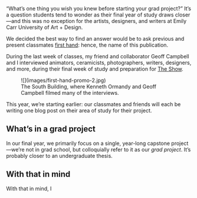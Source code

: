 <q>What’s one thing you wish you knew before starting your grad project?</q> It’s a question students tend to wonder as their final year of study draws closer—and this was no exception for the artists, designers, and writers at Emily Carr University of Art + Design.

We decided the best way to find an answer would be to ask previous and present classmates [first hand](http://askfirsthand.com): hence, the name of this publication.

During the last week of classes, my friend and collaborator Geoff Campbell and I interviewed animators, ceramicists, photographers, writers, designers, and more, during their final week of study and preparation for [The Show](http://theshow.ecuad.ca/2014/home).

<figure class="figure--aside figure--border">
  ![](images/first-hand-promo-2.jpg)
  <figcaption>The South Building, where Kenneth Ormandy and Geoff Campbell filmed many of the interviews.</figcaption>
</figure>

This year, we’re starting earlier: our classmates and friends will each be writing one blog post on their area of study for their project.

## What’s in a grad project

In our final year, we primarily focus on a single, year-long capstone project—we’re not in grad school, but colloquially refer to it as our _grad project_. It’s probably closer to an undergraduate thesis.

## With that in mind

With that in mind, I
